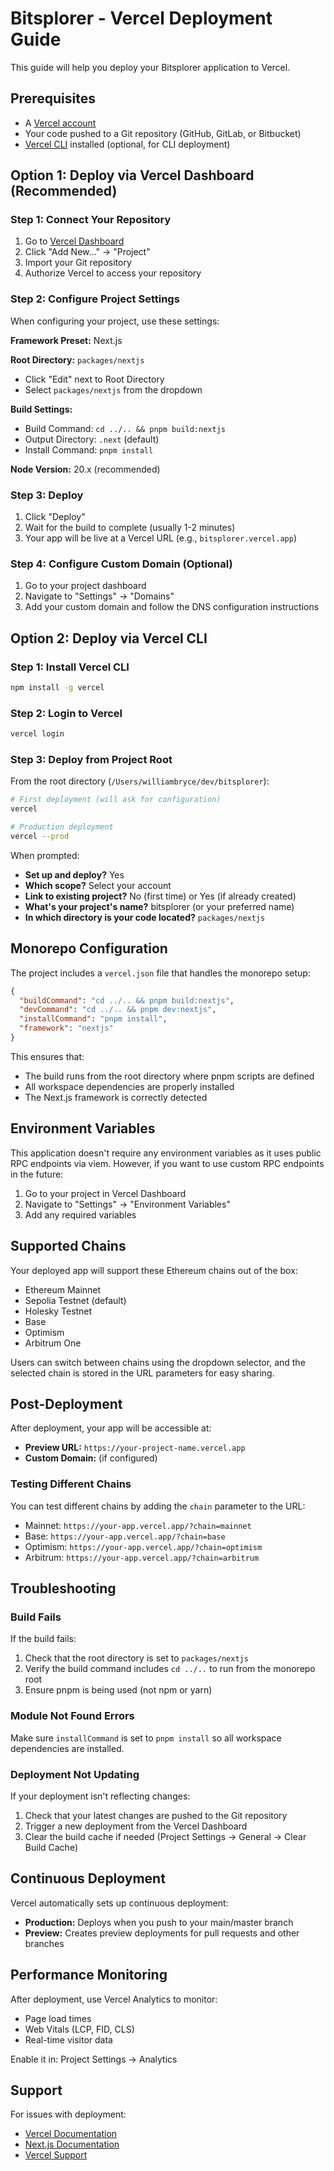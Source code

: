 # Bitsplorer - Vercel Deployment Guide

This guide will help you deploy your Bitsplorer application to Vercel.

## Prerequisites

- A [Vercel account](https://vercel.com/signup)
- Your code pushed to a Git repository (GitHub, GitLab, or Bitbucket)
- [Vercel CLI](https://vercel.com/docs/cli) installed (optional, for CLI deployment)

## Option 1: Deploy via Vercel Dashboard (Recommended)

### Step 1: Connect Your Repository

1. Go to [Vercel Dashboard](https://vercel.com/dashboard)
2. Click "Add New..." → "Project"
3. Import your Git repository
4. Authorize Vercel to access your repository

### Step 2: Configure Project Settings

When configuring your project, use these settings:

**Framework Preset:** Next.js

**Root Directory:** `packages/nextjs`

- Click "Edit" next to Root Directory
- Select `packages/nextjs` from the dropdown

**Build Settings:**

- Build Command: `cd ../.. && pnpm build:nextjs`
- Output Directory: `.next` (default)
- Install Command: `pnpm install`

**Node Version:** 20.x (recommended)

### Step 3: Deploy

1. Click "Deploy"
2. Wait for the build to complete (usually 1-2 minutes)
3. Your app will be live at a Vercel URL (e.g., `bitsplorer.vercel.app`)

### Step 4: Configure Custom Domain (Optional)

1. Go to your project dashboard
2. Navigate to "Settings" → "Domains"
3. Add your custom domain and follow the DNS configuration instructions

## Option 2: Deploy via Vercel CLI

### Step 1: Install Vercel CLI

```bash
npm install -g vercel
```

### Step 2: Login to Vercel

```bash
vercel login
```

### Step 3: Deploy from Project Root

From the root directory (`/Users/williambryce/dev/bitsplorer`):

```bash
# First deployment (will ask for configuration)
vercel

# Production deployment
vercel --prod
```

When prompted:

- **Set up and deploy?** Yes
- **Which scope?** Select your account
- **Link to existing project?** No (first time) or Yes (if already created)
- **What's your project's name?** bitsplorer (or your preferred name)
- **In which directory is your code located?** `packages/nextjs`

## Monorepo Configuration

The project includes a `vercel.json` file that handles the monorepo setup:

```json
{
  "buildCommand": "cd ../.. && pnpm build:nextjs",
  "devCommand": "cd ../.. && pnpm dev:nextjs",
  "installCommand": "pnpm install",
  "framework": "nextjs"
}
```

This ensures that:

- The build runs from the root directory where pnpm scripts are defined
- All workspace dependencies are properly installed
- The Next.js framework is correctly detected

## Environment Variables

This application doesn't require any environment variables as it uses public RPC endpoints via viem. However, if you want to use custom RPC endpoints in the future:

1. Go to your project in Vercel Dashboard
2. Navigate to "Settings" → "Environment Variables"
3. Add any required variables

## Supported Chains

Your deployed app will support these Ethereum chains out of the box:

- Ethereum Mainnet
- Sepolia Testnet (default)
- Holesky Testnet
- Base
- Optimism
- Arbitrum One

Users can switch between chains using the dropdown selector, and the selected chain is stored in the URL parameters for easy sharing.

## Post-Deployment

After deployment, your app will be accessible at:

- **Preview URL:** `https://your-project-name.vercel.app`
- **Custom Domain:** (if configured)

### Testing Different Chains

You can test different chains by adding the `chain` parameter to the URL:

- Mainnet: `https://your-app.vercel.app/?chain=mainnet`
- Base: `https://your-app.vercel.app/?chain=base`
- Optimism: `https://your-app.vercel.app/?chain=optimism`
- Arbitrum: `https://your-app.vercel.app/?chain=arbitrum`

## Troubleshooting

### Build Fails

If the build fails:

1. Check that the root directory is set to `packages/nextjs`
2. Verify the build command includes `cd ../..` to run from the monorepo root
3. Ensure pnpm is being used (not npm or yarn)

### Module Not Found Errors

Make sure `installCommand` is set to `pnpm install` so all workspace dependencies are installed.

### Deployment Not Updating

If your deployment isn't reflecting changes:

1. Check that your latest changes are pushed to the Git repository
2. Trigger a new deployment from the Vercel Dashboard
3. Clear the build cache if needed (Project Settings → General → Clear Build Cache)

## Continuous Deployment

Vercel automatically sets up continuous deployment:

- **Production:** Deploys when you push to your main/master branch
- **Preview:** Creates preview deployments for pull requests and other branches

## Performance Monitoring

After deployment, use Vercel Analytics to monitor:

- Page load times
- Web Vitals (LCP, FID, CLS)
- Real-time visitor data

Enable it in: Project Settings → Analytics

## Support

For issues with deployment:

- [Vercel Documentation](https://vercel.com/docs)
- [Next.js Documentation](https://nextjs.org/docs)
- [Vercel Support](https://vercel.com/support)
